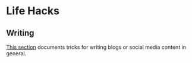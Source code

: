 # Life Hacks

## Writing

[This section](./writing) documents tricks for writing blogs or social media content in general.
